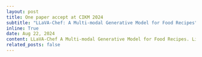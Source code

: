 ```yaml
---
layout: post
title: One paper accept at CIKM 2024
subtitle: "LLaVA-Chef: A Multi-modal Generative Model for Food Recipes"
inline: True
date: Aug 22, 2024
content: LLaVA-Chef A Multi-modal Generative Model for Food Recipes. Link - (https://arxiv.org/abs/2408.16889)
related_posts: false
---
```


